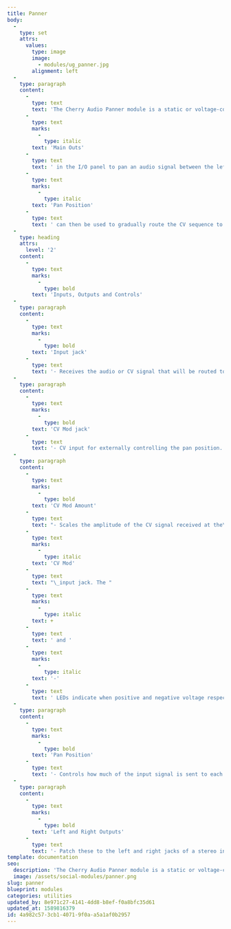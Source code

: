 ```yaml
---
title: Panner
body:
  -
    type: set
    attrs:
      values:
        type: image
        image:
          - modules/ug_panner.jpg
        alignment: left
  -
    type: paragraph
    content:
      -
        type: text
        text: 'The Cherry Audio Panner module is a static or voltage-controllable utility for panning an audio or CV signal between two outputs. Typically the outputs will be connected to a stereo mixer or the '
      -
        type: text
        marks:
          -
            type: italic
        text: 'Main Outs'
      -
        type: text
        text: ' in the I/O panel to pan an audio signal between the left and right speaker but the module is also useful for sending signals to two unrelated destinations. You could, for example, route the CV output from a sequencer to the mod inputs of a filter’s cutoff and oscillator’s pulse-width. The '
      -
        type: text
        marks:
          -
            type: italic
        text: 'Pan Position'
      -
        type: text
        text: ' can then be used to gradually route the CV sequence to either or both destinations.'
  -
    type: heading
    attrs:
      level: '2'
    content:
      -
        type: text
        marks:
          -
            type: bold
        text: 'Inputs, Outputs and Controls'
  -
    type: paragraph
    content:
      -
        type: text
        marks:
          -
            type: bold
        text: 'Input jack'
      -
        type: text
        text: '- Receives the audio or CV signal that will be routed to the two outputs.'
  -
    type: paragraph
    content:
      -
        type: text
        marks:
          -
            type: bold
        text: 'CV Mod jack'
      -
        type: text
        text: '- CV input for externally controlling the pan position.'
  -
    type: paragraph
    content:
      -
        type: text
        marks:
          -
            type: bold
        text: 'CV Mod Amount'
      -
        type: text
        text: "- Scales the amplitude of the CV signal received at the\_"
      -
        type: text
        marks:
          -
            type: italic
        text: 'CV Mod'
      -
        type: text
        text: "\_input jack. The "
      -
        type: text
        marks:
          -
            type: italic
        text: +
      -
        type: text
        text: ' and '
      -
        type: text
        marks:
          -
            type: italic
        text: '-'
      -
        type: text
        text: ' LEDs indicate when positive and negative voltage respectively is modulating the pan position.'
  -
    type: paragraph
    content:
      -
        type: text
        marks:
          -
            type: bold
        text: 'Pan Position'
      -
        type: text
        text: '- Controls how much of the input signal is sent to each output. With the knob in it’s center position, the input signal is sent at full amplitude to both outputs. Moving the knob to either side gradually decreases the amplitude of the opposite output.'
  -
    type: paragraph
    content:
      -
        type: text
        marks:
          -
            type: bold
        text: 'Left and Right Outputs'
      -
        type: text
        text: '- Patch these to the left and right jacks of a stereo input for traditional panning. When used to route signals to destinations other than the left and right speaker, you can think of these as outputs “one” and “two” if it makes you feel better.'
template: documentation
seo:
  description: 'The Cherry Audio Panner module is a static or voltage-controllable utility for panning an audio or CV signal between two outputs.'
  image: /assets/social-modules/panner.png
slug: panner
blueprint: modules
categories: utilities
updated_by: 8e971c27-4141-4dd8-b8ef-f0a8bfc35d61
updated_at: 1589816379
id: 4a982c57-3cb1-4071-9f0a-a5a1af0b2957
---
```


